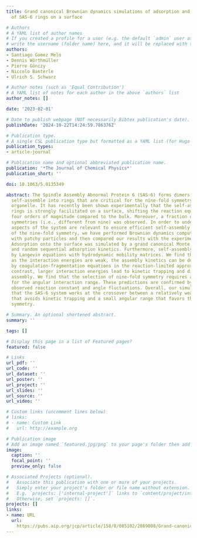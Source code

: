```yaml
---
title: Grand canonical Brownian dynamics simulations of adsorption and self-assembly
  of SAS-6 rings on a surface

# Authors
# A YAML list of author names
# If you created a profile for a user (e.g. the default `admin` user at `content/authors/admin/`), 
# write the username (folder name) here, and it will be replaced with their full name and linked to their profile.
authors:
- Santiago Gomez Melo
- Dennis Wörthmüller
- Pierre Gönczy
- Niccolo Banterle
- Ulrich S. Schwarz

# Author notes (such as 'Equal Contribution')
# A YAML list of notes for each author in the above `authors` list
author_notes: []

date: '2023-02-01'

# Date to publish webpage (NOT necessarily Bibtex publication's date).
publishDate: '2024-10-22T14:24:59.786376Z'

# Publication type.
# A single CSL publication type but formatted as a YAML list (for Hugo requirements).
publication_types:
- article-journal

# Publication name and optional abbreviated publication name.
publication: '*The Journal of Chemical Physics*'
publication_short: ''

doi: 10.1063/5.0135349

abstract: The Spindle Assembly Abnormal Protein 6 (SAS-6) forms dimers, which then
  self-assemble into rings that are critical for the nine-fold symmetry of the centriole
  organelle. It has recently been shown experimentally that the self-assembly of SAS-6
  rings is strongly facilitated on a surface, shifting the reaction equilibrium by
  four orders of magnitude compared to the bulk. Moreover, a fraction of non-canonical
  symmetries (i.e., different from nine) was observed. In order to understand which
  aspects of the system are relevant to ensure efficient self-assembly and selection
  of the nine-fold symmetry, we have performed Brownian dynamics computer simulation
  with patchy particles and then compared our results with the experimental ones.
  Adsorption onto the surface was simulated by a grand canonical Monte Carlo procedure
  and random sequential adsorption kinetics. Furthermore, self-assembly was described
  by Langevin equations with hydrodynamic mobility matrices. We find that as long
  as the interaction energies are weak, the assembly kinetics can be described well
  by coagulation-fragmentation equations in the reaction-limited approximation. By
  contrast, larger interaction energies lead to kinetic trapping and diffusion-limited
  assembly. We find that the selection of nine-fold symmetry requires a small value
  for the angular interaction range. These predictions are confirmed by the experimentally
  observed reaction constant and angle fluctuations. Overall, our simulations suggest
  that the SAS-6 system works at the crossover between a relatively weak binding energy
  that avoids kinetic trapping and a small angular range that favors the nine-fold
  symmetry.

# Summary. An optional shortened abstract.
summary: ''

tags: []

# Display this page in a list of Featured pages?
featured: false

# Links
url_pdf: ''
url_code: ''
url_dataset: ''
url_poster: ''
url_project: ''
url_slides: ''
url_source: ''
url_video: ''

# Custom links (uncomment lines below)
# links:
# - name: Custom Link
#   url: http://example.org

# Publication image
# Add an image named `featured.jpg/png` to your page's folder then add a caption below.
image:
  caption: ''
  focal_point: ''
  preview_only: false

# Associated Projects (optional).
#   Associate this publication with one or more of your projects.
#   Simply enter your project's folder or file name without extension.
#   E.g. `projects: ['internal-project']` links to `content/project/internal-project/index.md`.
#   Otherwise, set `projects: []`.
projects: []
links:
- name: URL
  url: 
    https://pubs.aip.org/jcp/article/158/8/085102/2869008/Grand-canonical-Brownian-dynamics-simulations-of
---
```


<!-- Add the **full text** or **supplementary notes** for the publication here using Markdown formatting. -->
